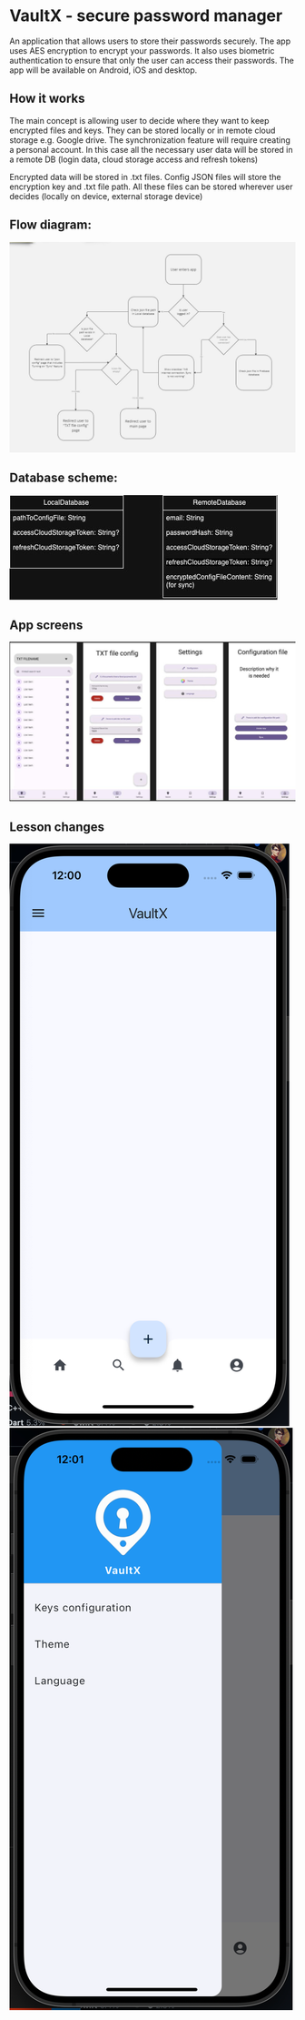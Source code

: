 # VaultX - secure password manager

An application that allows users to store their passwords securely. The app uses AES encryption to encrypt your passwords. It also uses biometric authentication to ensure that only the user can access their passwords. The app will be available on Android, iOS and desktop.

## How it works

The main concept is allowing user to decide where they want to keep encrypted files and keys. They can be stored locally or in remote cloud storage e.g. Google drive. The synchronization feature will require creating a personal account. In this case all the necessary user data will be stored in a remote DB (login data, cloud storage access and refresh tokens)

Encrypted data will be stored in .txt files. Config JSON files will store the encryption key and .txt file path. All these files can be stored wherever user decides (locally on device, external storage device)

## Flow diagram:

![flow diagram](./images/diagrams/flow%20diagram.jpg)

## Database scheme:

![database scheme](./images/diagrams/database%20scheme.jpg)

## App screens

![screens](./images/diagrams/screens.jpg)


## Lesson changes

![Lesson9_1](./images/lesson9/1.png)
![Lesson9_2](./images/lesson9/2.png)